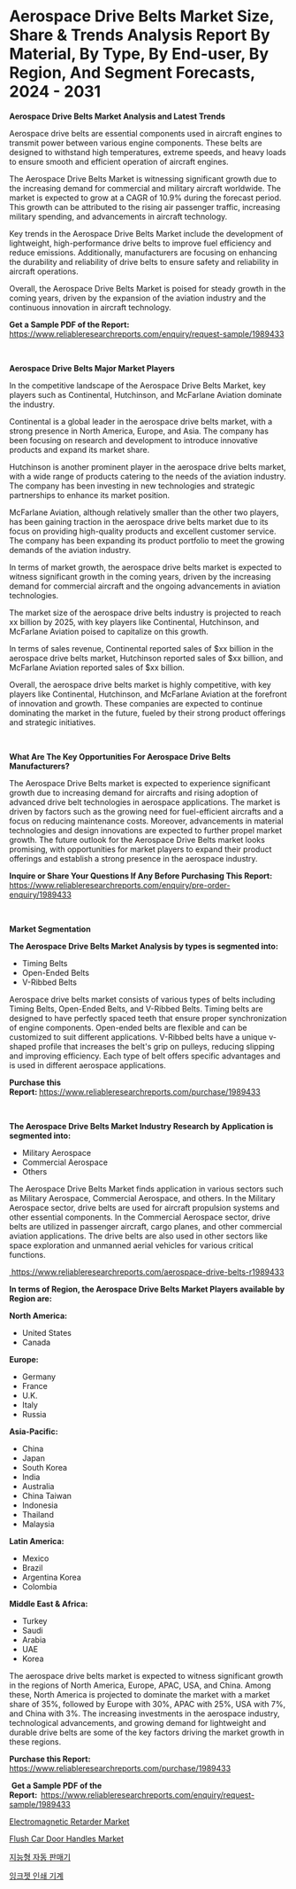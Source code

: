 <p><h1>Aerospace Drive Belts Market Size, Share & Trends Analysis Report By Material, By Type, By End-user, By Region, And Segment Forecasts, 2024 - 2031</h1></p><p><strong>Aerospace Drive Belts Market Analysis and Latest Trends</strong></p>
<p><p>Aerospace drive belts are essential components used in aircraft engines to transmit power between various engine components. These belts are designed to withstand high temperatures, extreme speeds, and heavy loads to ensure smooth and efficient operation of aircraft engines.</p><p>The Aerospace Drive Belts Market is witnessing significant growth due to the increasing demand for commercial and military aircraft worldwide. The market is expected to grow at a CAGR of 10.9% during the forecast period. This growth can be attributed to the rising air passenger traffic, increasing military spending, and advancements in aircraft technology.</p><p>Key trends in the Aerospace Drive Belts Market include the development of lightweight, high-performance drive belts to improve fuel efficiency and reduce emissions. Additionally, manufacturers are focusing on enhancing the durability and reliability of drive belts to ensure safety and reliability in aircraft operations.</p><p>Overall, the Aerospace Drive Belts Market is poised for steady growth in the coming years, driven by the expansion of the aviation industry and the continuous innovation in aircraft technology.</p></p>
<p><strong>Get a Sample PDF of the Report:&nbsp;</strong> <a href="https://www.reliableresearchreports.com/enquiry/request-sample/1989433">https://www.reliableresearchreports.com/enquiry/request-sample/1989433</a></p>
<p>&nbsp;</p>
<p><strong>Aerospace Drive Belts Major Market Players</strong></p>
<p><p>In the competitive landscape of the Aerospace Drive Belts Market, key players such as Continental, Hutchinson, and McFarlane Aviation dominate the industry. </p><p>Continental is a global leader in the aerospace drive belts market, with a strong presence in North America, Europe, and Asia. The company has been focusing on research and development to introduce innovative products and expand its market share.</p><p>Hutchinson is another prominent player in the aerospace drive belts market, with a wide range of products catering to the needs of the aviation industry. The company has been investing in new technologies and strategic partnerships to enhance its market position.</p><p>McFarlane Aviation, although relatively smaller than the other two players, has been gaining traction in the aerospace drive belts market due to its focus on providing high-quality products and excellent customer service. The company has been expanding its product portfolio to meet the growing demands of the aviation industry.</p><p>In terms of market growth, the aerospace drive belts market is expected to witness significant growth in the coming years, driven by the increasing demand for commercial aircraft and the ongoing advancements in aviation technologies. </p><p>The market size of the aerospace drive belts industry is projected to reach xx billion by 2025, with key players like Continental, Hutchinson, and McFarlane Aviation poised to capitalize on this growth.</p><p>In terms of sales revenue, Continental reported sales of $xx billion in the aerospace drive belts market, Hutchinson reported sales of $xx billion, and McFarlane Aviation reported sales of $xx billion.</p><p>Overall, the aerospace drive belts market is highly competitive, with key players like Continental, Hutchinson, and McFarlane Aviation at the forefront of innovation and growth. These companies are expected to continue dominating the market in the future, fueled by their strong product offerings and strategic initiatives.</p></p>
<p>&nbsp;</p>
<p><strong>What Are The Key Opportunities For Aerospace Drive Belts Manufacturers?</strong></p>
<p><p>The Aerospace Drive Belts market is expected to experience significant growth due to increasing demand for aircrafts and rising adoption of advanced drive belt technologies in aerospace applications. The market is driven by factors such as the growing need for fuel-efficient aircrafts and a focus on reducing maintenance costs. Moreover, advancements in material technologies and design innovations are expected to further propel market growth. The future outlook for the Aerospace Drive Belts market looks promising, with opportunities for market players to expand their product offerings and establish a strong presence in the aerospace industry.</p></p>
<p><strong>Inquire or Share Your Questions If Any Before Purchasing This Report:</strong> <a href="https://www.reliableresearchreports.com/enquiry/pre-order-enquiry/1989433">https://www.reliableresearchreports.com/enquiry/pre-order-enquiry/1989433</a></p>
<p>&nbsp;</p>
<p><strong>Market Segmentation</strong></p>
<p><strong>The Aerospace Drive Belts Market Analysis by types is segmented into:</strong></p>
<p><ul><li>Timing Belts</li><li>Open-Ended Belts</li><li>V-Ribbed Belts</li></ul></p>
<p><p>Aerospace drive belts market consists of various types of belts including Timing Belts, Open-Ended Belts, and V-Ribbed Belts. Timing belts are designed to have perfectly spaced teeth that ensure proper synchronization of engine components. Open-ended belts are flexible and can be customized to suit different applications. V-Ribbed belts have a unique v-shaped profile that increases the belt's grip on pulleys, reducing slipping and improving efficiency. Each type of belt offers specific advantages and is used in different aerospace applications.</p></p>
<p><strong>Purchase this Report:&nbsp;</strong><a href="https://www.reliableresearchreports.com/purchase/1989433">https://www.reliableresearchreports.com/purchase/1989433</a></p>
<p>&nbsp;</p>
<p><strong>The Aerospace Drive Belts Market Industry Research by Application is segmented into:</strong></p>
<p><ul><li>Military Aerospace</li><li>Commercial Aerospace</li><li>Others</li></ul></p>
<p><p>The Aerospace Drive Belts Market finds application in various sectors such as Military Aerospace, Commercial Aerospace, and others. In the Military Aerospace sector, drive belts are used for aircraft propulsion systems and other essential components. In the Commercial Aerospace sector, drive belts are utilized in passenger aircraft, cargo planes, and other commercial aviation applications. The drive belts are also used in other sectors like space exploration and unmanned aerial vehicles for various critical functions.</p></p>
<p><a href="https://www.reliableresearchreports.com/aerospace-drive-belts-r1989433">&nbsp;https://www.reliableresearchreports.com/aerospace-drive-belts-r1989433</a></p>
<p><strong>In terms of Region, the Aerospace Drive Belts Market Players available by Region are:</strong></p>
<p>
    <p> <strong> North America: </strong>
        <ul>
            <li>United States</li>
            <li>Canada</li>
        </ul>
        </p> 
    <p> <strong> Europe: </strong>
        <ul>
            <li>Germany</li>
            <li>France</li>
            <li>U.K.</li>
            <li>Italy</li>
            <li>Russia</li>
        </ul>
        </p> 
    <p> <strong> Asia-Pacific: </strong>
        <ul>
            <li>China</li>
            <li>Japan</li>
            <li>South Korea</li>
            <li>India</li>
            <li>Australia</li>
            <li>China Taiwan</li>
            <li>Indonesia</li>
            <li>Thailand</li>
            <li>Malaysia</li>
        </ul>
        </p> 
    <p> <strong> Latin America: </strong>
        <ul>
            <li>Mexico</li>
            <li>Brazil</li>
            <li>Argentina Korea</li>
            <li>Colombia</li>
        </ul>
        </p> 
    <p> <strong> Middle East & Africa: </strong>
        <ul>
            <li>Turkey</li>
            <li>Saudi</li>
            <li>Arabia</li>
            <li>UAE</li>
            <li>Korea</li>
        </ul>
    </p>
    </p>
<p><p>The aerospace drive belts market is expected to witness significant growth in the regions of North America, Europe, APAC, USA, and China. Among these, North America is projected to dominate the market with a market share of 35%, followed by Europe with 30%, APAC with 25%, USA with 7%, and China with 3%. The increasing investments in the aerospace industry, technological advancements, and growing demand for lightweight and durable drive belts are some of the key factors driving the market growth in these regions.</p></p>
<p><strong>Purchase this Report: </strong><a href="https://www.reliableresearchreports.com/purchase/1989433">https://www.reliableresearchreports.com/purchase/1989433</a></p>
<p>&nbsp;<strong>Get a Sample PDF of the Report:&nbsp;&nbsp;</strong><a href="https://www.reliableresearchreports.com/enquiry/request-sample/1989433">https://www.reliableresearchreports.com/enquiry/request-sample/1989433</a></p>
<p><strong></strong></p>
<p><p><a href="https://github.com/mdhefjumiah/Market-Research-Report-List-1/blob/main/electromagnetic-retarder-market.md">Electromagnetic Retarder Market</a></p><p><a href="https://github.com/wrwgzwbr35/Market-Research-Report-List-1/blob/main/flush-car-door-handles-market.md">Flush Car Door Handles Market</a></p><p><a href="https://github.com/Maeennan456456/Market-Research-Report-List-2/blob/main/4742170115500.md">지능형 자동 판매기</a></p><p><a href="https://github.com/vsap75a286l/Market-Research-Report-List-2/blob/main/2774735115499.md">잉크젯 인쇄 기계</a></p></p>